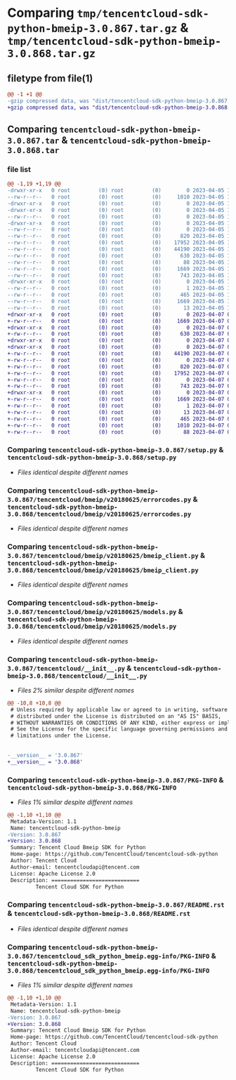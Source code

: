 # Comparing `tmp/tencentcloud-sdk-python-bmeip-3.0.867.tar.gz` & `tmp/tencentcloud-sdk-python-bmeip-3.0.868.tar.gz`

## filetype from file(1)

```diff
@@ -1 +1 @@
-gzip compressed data, was "dist/tencentcloud-sdk-python-bmeip-3.0.867.tar", last modified: Wed Apr  5 16:22:16 2023, max compression
+gzip compressed data, was "dist/tencentcloud-sdk-python-bmeip-3.0.868.tar", last modified: Fri Apr  7 00:19:53 2023, max compression
```

## Comparing `tencentcloud-sdk-python-bmeip-3.0.867.tar` & `tencentcloud-sdk-python-bmeip-3.0.868.tar`

### file list

```diff
@@ -1,19 +1,19 @@
-drwxr-xr-x   0 root         (0) root         (0)        0 2023-04-05 16:22:16.000000 tencentcloud-sdk-python-bmeip-3.0.867/
--rw-r--r--   0 root         (0) root         (0)     1010 2023-04-05 16:22:16.000000 tencentcloud-sdk-python-bmeip-3.0.867/setup.py
-drwxr-xr-x   0 root         (0) root         (0)        0 2023-04-05 16:22:16.000000 tencentcloud-sdk-python-bmeip-3.0.867/tencentcloud/
-drwxr-xr-x   0 root         (0) root         (0)        0 2023-04-05 16:22:16.000000 tencentcloud-sdk-python-bmeip-3.0.867/tencentcloud/bmeip/
--rw-r--r--   0 root         (0) root         (0)        0 2023-04-05 16:22:16.000000 tencentcloud-sdk-python-bmeip-3.0.867/tencentcloud/bmeip/__init__.py
-drwxr-xr-x   0 root         (0) root         (0)        0 2023-04-05 16:22:16.000000 tencentcloud-sdk-python-bmeip-3.0.867/tencentcloud/bmeip/v20180625/
--rw-r--r--   0 root         (0) root         (0)        0 2023-04-05 16:22:16.000000 tencentcloud-sdk-python-bmeip-3.0.867/tencentcloud/bmeip/v20180625/__init__.py
--rw-r--r--   0 root         (0) root         (0)      820 2023-04-05 16:22:16.000000 tencentcloud-sdk-python-bmeip-3.0.867/tencentcloud/bmeip/v20180625/errorcodes.py
--rw-r--r--   0 root         (0) root         (0)    17952 2023-04-05 16:22:16.000000 tencentcloud-sdk-python-bmeip-3.0.867/tencentcloud/bmeip/v20180625/bmeip_client.py
--rw-r--r--   0 root         (0) root         (0)    44190 2023-04-05 16:22:16.000000 tencentcloud-sdk-python-bmeip-3.0.867/tencentcloud/bmeip/v20180625/models.py
--rw-r--r--   0 root         (0) root         (0)      630 2023-04-05 16:22:16.000000 tencentcloud-sdk-python-bmeip-3.0.867/tencentcloud/__init__.py
--rw-r--r--   0 root         (0) root         (0)       88 2023-04-05 16:22:16.000000 tencentcloud-sdk-python-bmeip-3.0.867/setup.cfg
--rw-r--r--   0 root         (0) root         (0)     1669 2023-04-05 16:22:16.000000 tencentcloud-sdk-python-bmeip-3.0.867/PKG-INFO
--rw-r--r--   0 root         (0) root         (0)      743 2023-04-05 16:22:16.000000 tencentcloud-sdk-python-bmeip-3.0.867/README.rst
-drwxr-xr-x   0 root         (0) root         (0)        0 2023-04-05 16:22:16.000000 tencentcloud-sdk-python-bmeip-3.0.867/tencentcloud_sdk_python_bmeip.egg-info/
--rw-r--r--   0 root         (0) root         (0)        1 2023-04-05 16:22:16.000000 tencentcloud-sdk-python-bmeip-3.0.867/tencentcloud_sdk_python_bmeip.egg-info/dependency_links.txt
--rw-r--r--   0 root         (0) root         (0)      465 2023-04-05 16:22:16.000000 tencentcloud-sdk-python-bmeip-3.0.867/tencentcloud_sdk_python_bmeip.egg-info/SOURCES.txt
--rw-r--r--   0 root         (0) root         (0)     1669 2023-04-05 16:22:16.000000 tencentcloud-sdk-python-bmeip-3.0.867/tencentcloud_sdk_python_bmeip.egg-info/PKG-INFO
--rw-r--r--   0 root         (0) root         (0)       13 2023-04-05 16:22:16.000000 tencentcloud-sdk-python-bmeip-3.0.867/tencentcloud_sdk_python_bmeip.egg-info/top_level.txt
+drwxr-xr-x   0 root         (0) root         (0)        0 2023-04-07 00:19:53.000000 tencentcloud-sdk-python-bmeip-3.0.868/
+-rw-r--r--   0 root         (0) root         (0)     1669 2023-04-07 00:19:53.000000 tencentcloud-sdk-python-bmeip-3.0.868/PKG-INFO
+drwxr-xr-x   0 root         (0) root         (0)        0 2023-04-07 00:19:53.000000 tencentcloud-sdk-python-bmeip-3.0.868/tencentcloud/
+-rw-r--r--   0 root         (0) root         (0)      630 2023-04-07 00:19:53.000000 tencentcloud-sdk-python-bmeip-3.0.868/tencentcloud/__init__.py
+drwxr-xr-x   0 root         (0) root         (0)        0 2023-04-07 00:19:53.000000 tencentcloud-sdk-python-bmeip-3.0.868/tencentcloud/bmeip/
+drwxr-xr-x   0 root         (0) root         (0)        0 2023-04-07 00:19:53.000000 tencentcloud-sdk-python-bmeip-3.0.868/tencentcloud/bmeip/v20180625/
+-rw-r--r--   0 root         (0) root         (0)    44190 2023-04-07 00:19:53.000000 tencentcloud-sdk-python-bmeip-3.0.868/tencentcloud/bmeip/v20180625/models.py
+-rw-r--r--   0 root         (0) root         (0)        0 2023-04-07 00:19:53.000000 tencentcloud-sdk-python-bmeip-3.0.868/tencentcloud/bmeip/v20180625/__init__.py
+-rw-r--r--   0 root         (0) root         (0)      820 2023-04-07 00:19:53.000000 tencentcloud-sdk-python-bmeip-3.0.868/tencentcloud/bmeip/v20180625/errorcodes.py
+-rw-r--r--   0 root         (0) root         (0)    17952 2023-04-07 00:19:53.000000 tencentcloud-sdk-python-bmeip-3.0.868/tencentcloud/bmeip/v20180625/bmeip_client.py
+-rw-r--r--   0 root         (0) root         (0)        0 2023-04-07 00:19:53.000000 tencentcloud-sdk-python-bmeip-3.0.868/tencentcloud/bmeip/__init__.py
+-rw-r--r--   0 root         (0) root         (0)      743 2023-04-07 00:19:53.000000 tencentcloud-sdk-python-bmeip-3.0.868/README.rst
+drwxr-xr-x   0 root         (0) root         (0)        0 2023-04-07 00:19:53.000000 tencentcloud-sdk-python-bmeip-3.0.868/tencentcloud_sdk_python_bmeip.egg-info/
+-rw-r--r--   0 root         (0) root         (0)     1669 2023-04-07 00:19:53.000000 tencentcloud-sdk-python-bmeip-3.0.868/tencentcloud_sdk_python_bmeip.egg-info/PKG-INFO
+-rw-r--r--   0 root         (0) root         (0)        1 2023-04-07 00:19:53.000000 tencentcloud-sdk-python-bmeip-3.0.868/tencentcloud_sdk_python_bmeip.egg-info/dependency_links.txt
+-rw-r--r--   0 root         (0) root         (0)       13 2023-04-07 00:19:53.000000 tencentcloud-sdk-python-bmeip-3.0.868/tencentcloud_sdk_python_bmeip.egg-info/top_level.txt
+-rw-r--r--   0 root         (0) root         (0)      465 2023-04-07 00:19:53.000000 tencentcloud-sdk-python-bmeip-3.0.868/tencentcloud_sdk_python_bmeip.egg-info/SOURCES.txt
+-rw-r--r--   0 root         (0) root         (0)     1010 2023-04-07 00:19:53.000000 tencentcloud-sdk-python-bmeip-3.0.868/setup.py
+-rw-r--r--   0 root         (0) root         (0)       88 2023-04-07 00:19:53.000000 tencentcloud-sdk-python-bmeip-3.0.868/setup.cfg
```

### Comparing `tencentcloud-sdk-python-bmeip-3.0.867/setup.py` & `tencentcloud-sdk-python-bmeip-3.0.868/setup.py`

 * *Files identical despite different names*

### Comparing `tencentcloud-sdk-python-bmeip-3.0.867/tencentcloud/bmeip/v20180625/errorcodes.py` & `tencentcloud-sdk-python-bmeip-3.0.868/tencentcloud/bmeip/v20180625/errorcodes.py`

 * *Files identical despite different names*

### Comparing `tencentcloud-sdk-python-bmeip-3.0.867/tencentcloud/bmeip/v20180625/bmeip_client.py` & `tencentcloud-sdk-python-bmeip-3.0.868/tencentcloud/bmeip/v20180625/bmeip_client.py`

 * *Files identical despite different names*

### Comparing `tencentcloud-sdk-python-bmeip-3.0.867/tencentcloud/bmeip/v20180625/models.py` & `tencentcloud-sdk-python-bmeip-3.0.868/tencentcloud/bmeip/v20180625/models.py`

 * *Files identical despite different names*

### Comparing `tencentcloud-sdk-python-bmeip-3.0.867/tencentcloud/__init__.py` & `tencentcloud-sdk-python-bmeip-3.0.868/tencentcloud/__init__.py`

 * *Files 2% similar despite different names*

```diff
@@ -10,8 +10,8 @@
 # Unless required by applicable law or agreed to in writing, software
 # distributed under the License is distributed on an "AS IS" BASIS,
 # WITHOUT WARRANTIES OR CONDITIONS OF ANY KIND, either express or implied.
 # See the License for the specific language governing permissions and
 # limitations under the License.
 
 
-__version__ = '3.0.867'
+__version__ = '3.0.868'
```

### Comparing `tencentcloud-sdk-python-bmeip-3.0.867/PKG-INFO` & `tencentcloud-sdk-python-bmeip-3.0.868/PKG-INFO`

 * *Files 1% similar despite different names*

```diff
@@ -1,10 +1,10 @@
 Metadata-Version: 1.1
 Name: tencentcloud-sdk-python-bmeip
-Version: 3.0.867
+Version: 3.0.868
 Summary: Tencent Cloud Bmeip SDK for Python
 Home-page: https://github.com/TencentCloud/tencentcloud-sdk-python
 Author: Tencent Cloud
 Author-email: tencentcloudapi@tencent.com
 License: Apache License 2.0
 Description: ============================
         Tencent Cloud SDK for Python
```

### Comparing `tencentcloud-sdk-python-bmeip-3.0.867/README.rst` & `tencentcloud-sdk-python-bmeip-3.0.868/README.rst`

 * *Files identical despite different names*

### Comparing `tencentcloud-sdk-python-bmeip-3.0.867/tencentcloud_sdk_python_bmeip.egg-info/PKG-INFO` & `tencentcloud-sdk-python-bmeip-3.0.868/tencentcloud_sdk_python_bmeip.egg-info/PKG-INFO`

 * *Files 1% similar despite different names*

```diff
@@ -1,10 +1,10 @@
 Metadata-Version: 1.1
 Name: tencentcloud-sdk-python-bmeip
-Version: 3.0.867
+Version: 3.0.868
 Summary: Tencent Cloud Bmeip SDK for Python
 Home-page: https://github.com/TencentCloud/tencentcloud-sdk-python
 Author: Tencent Cloud
 Author-email: tencentcloudapi@tencent.com
 License: Apache License 2.0
 Description: ============================
         Tencent Cloud SDK for Python
```

